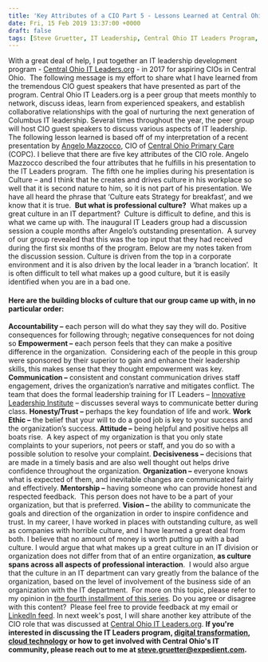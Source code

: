 ```yaml
---
title: 'Key Attributes of a CIO Part 5 - Lessons Learned at Central Ohio IT Leaders.org'
date: Fri, 15 Feb 2019 13:37:00 +0000
draft: false
tags: [Steve Gruetter, IT Leadership, Central Ohio IT Leaders Program, Angelo Mazzocco, Central Ohio Primary Care, organizational culture]
---
```


With a great deal of help, I put together an IT leadership development program - [Central Ohio IT Leaders.org](https://itleaders.org/central-ohio/) - in 2017 for aspiring CIOs in Central Ohio.  The following message is my effort to share what I have learned from the tremendous CIO guest speakers that have presented as part of the program. Central Ohio IT Leaders.org[](https://itleaders.org/central-ohio/) is a peer group that meets monthly to network, discuss ideas, learn from experienced speakers, and establish collaborative relationships with the goal of nurturing the next generation of Columbus IT leadership. Several times throughout the year, the peer group will host CIO guest speakers to discuss various aspects of IT leadership. The following lesson learned is based off of my interpretation of a recent presentation by [Angelo Mazzocco](https://www.linkedin.com/in/angelomazzocco/), CIO of [Central Ohio Primary Care](https://www.copcp.com/) (COPC). I believe that there are five key attributes of the CIO role. Angelo Mazzocco described the four attributes that he fulfills in his presentation to the IT Leaders program.  The fifth one he implies during his presentation is Culture – and I think that he creates and drives culture in his workplace so well that it is second nature to him, so it is not part of his presentation. We have all heard the phrase that ‘Culture eats Strategy for breakfast’, and we know that it is true.  **But what is professional culture?**  What makes up a great culture in an IT department?  Culture is difficult to define, and this is what we came up with. The inaugural IT Leaders group had a discussion session a couple months after Angelo’s outstanding presentation.  A survey of our group revealed that this was the top input that they had received during the first six months of the program. Below are my notes taken from the discussion session. Culture is driven from the top in a corporate environment and it is also driven by the local leader in a ‘branch location’.  It is often difficult to tell what makes up a good culture, but it is easily identified when you are in a bad one.

#### Here are the building blocks of culture that our group came up with, in no particular order:

**Accountability –** each person will do what they say they will do. Positive consequences for following through; negative consequences for not doing so **Empowerment –** each person feels that they can make a positive difference in the organization.  Considering each of the people in this group were sponsored by their superior to gain and enhance their leadership skills, this makes sense that they thought empowerment was key. **Communication –** consistent and constant communication drives staff engagement, drives the organization’s narrative and mitigates conflict. The team that does the formal leadership training for IT Leaders – [Innovative Leadership Institute](https://www.innovativeleadershipinstitute.com/) – discusses several ways to communicate better during class. **Honesty/Trust –** perhaps the key foundation of life and work. **Work Ethic –** the belief that your will to do a good job is key to your success and the organization’s success. **Attitude –** being helpful and positive helps all boats rise.  A key aspect of my organization is that you only state complaints to your superiors, not peers or staff, and you do so with a possible solution to resolve your complaint. **Decisiveness –** decisions that are made in a timely basis and are also well thought out helps drive confidence throughout the organization. **Organization –** everyone knows what is expected of them, and inevitable changes are communicated fairly and effectively. **Mentorship –** having someone who can provide honest and respected feedback.  This person does not have to be a part of your organization, but that is preferred. **Vision –** the ability to communicate the goals and direction of the organization in order to inspire confidence and trust. In my career, I have worked in places with outstanding culture, as well as companies with horrible culture, and I have learned a great deal from both. I believe that no amount of money is worth putting up with a bad culture. I would argue that what makes up a great culture in an IT division or organization does not differ from that of an entire organization, **as culture spans across all aspects of professional interaction**.  I would also argue that the culture in an IT department can vary greatly from the balance of the organization, based on the level of involvement of the business side of an organization with the IT department.  For more on this topic, please refer to my opinion in [the fourth installment of this series](https://www.linkedin.com/pulse/key-attributes-cio-part-4-lessons-learned-from-central-gruetter/). Do you agree or disagree with this content?  Please feel free to provide feedback at my email or [LinkedIn feed](https://www.linkedin.com/in/stevegruetter/). In next week's post, I will share another key attribute of the CIO role that was discussed at [Central Ohio IT Leaders.org](https://itleaders.org/central-ohio/). **If you're interested in discussing the IT Leaders program, [digital transformation](https://www.expedient.com/blog/is-your-organization-continuousnext/), [cloud technology](https://www.expedient.com/services/infrastructure-as-a-service/cloud/) or how to get involved with Central Ohio's IT community, please reach out to me at [steve.gruetter@expedient.com](mailto:steve.gruetter@expedient.com).**